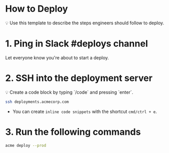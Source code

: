 # How to Deploy

<aside>
💡 Use this template to describe the steps engineers should follow to deploy.

</aside>

# 1. Ping in Slack #deploys channel

Let everyone know you're about to start a deploy. 

# 2. SSH into the deployment server

<aside>
💡 Create a code block by typing `/code` and pressing `enter`.

</aside>

```bash
ssh deployments.acmecorp.com
```

- You can create `inline code snippets` with the shortcut `cmd/ctrl + e`.

# 3. Run the following commands

```bash
acme deploy --prod
```